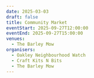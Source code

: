 ```yaml
---
date: 2025-03-03
draft: false
title: Community Market
eventStart: 2025-09-27T12:00:00
eventEnd: 2025-09-27T15:00:00
venues:
  - The Barley Mow
organisers:
  - Oakley Neighbourhood Watch
  - Craft Kits N Bits
  - The Barley Mow
---
```

